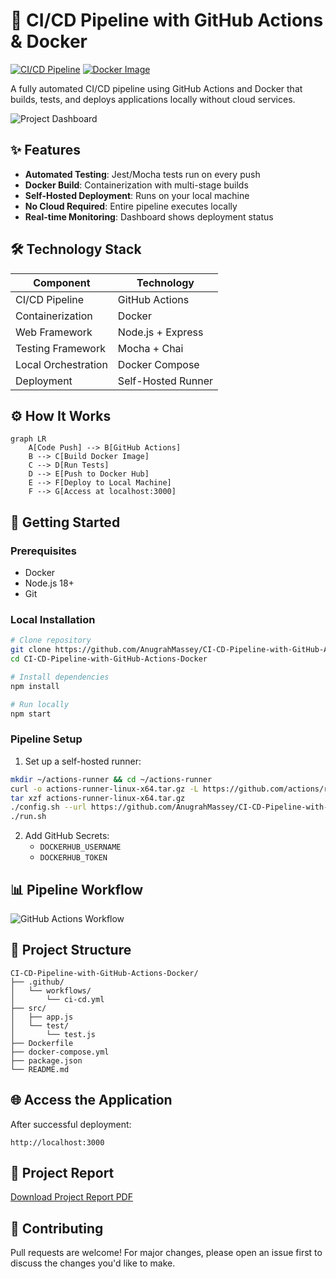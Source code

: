 # 🚀 CI/CD Pipeline with GitHub Actions & Docker

[![CI/CD Pipeline](https://github.com/AnugrahMassey/CI-CD-Pipeline-with-GitHub-Actions-Docker/actions/workflows/ci-cd.yml/badge.svg)](https://github.com/AnugrahMassey/CI-CD-Pipeline-with-GitHub-Actions-Docker/actions)
[![Docker Image](https://img.shields.io/docker/pulls/anugrah28/ci-cd-demo?logo=docker)](https://hub.docker.com/r/anugrah28/ci-cd-demo)

A fully automated CI/CD pipeline using GitHub Actions and Docker that builds, tests, and deploys applications locally without cloud services.

![Project Dashboard ](https://github.com/user-attachments/assets/35f4d15e-849f-452c-b60d-26b8de08e51f)


## ✨ Features

- **Automated Testing**: Jest/Mocha tests run on every push
- **Docker Build**: Containerization with multi-stage builds
- **Self-Hosted Deployment**: Runs on your local machine
- **No Cloud Required**: Entire pipeline executes locally
- **Real-time Monitoring**: Dashboard shows deployment status

## 🛠️ Technology Stack

| Component             | Technology                          |
|-----------------------|-------------------------------------|
| CI/CD Pipeline        | GitHub Actions                      |
| Containerization      | Docker                              |
| Web Framework         | Node.js + Express                   |
| Testing Framework     | Mocha + Chai                        |
| Local Orchestration   | Docker Compose                      |
| Deployment            | Self-Hosted Runner                  |

## ⚙️ How It Works

```mermaid
graph LR
    A[Code Push] --> B[GitHub Actions]
    B --> C[Build Docker Image]
    C --> D[Run Tests]
    D --> E[Push to Docker Hub]
    E --> F[Deploy to Local Machine]
    F --> G[Access at localhost:3000]
```

## 🚀 Getting Started

### Prerequisites
- Docker
- Node.js 18+
- Git

### Local Installation
```bash
# Clone repository
git clone https://github.com/AnugrahMassey/CI-CD-Pipeline-with-GitHub-Actions-Docker.git
cd CI-CD-Pipeline-with-GitHub-Actions-Docker

# Install dependencies
npm install

# Run locally
npm start
```

### Pipeline Setup
1. Set up a self-hosted runner:
```bash
mkdir ~/actions-runner && cd ~/actions-runner
curl -o actions-runner-linux-x64.tar.gz -L https://github.com/actions/runner/releases/download/vX.X.X/actions-runner-linux-x64-X.X.X.tar.gz
tar xzf actions-runner-linux-x64.tar.gz
./config.sh --url https://github.com/AnugrahMassey/CI-CD-Pipeline-with-GitHub-Actions-Docker --token YOUR_TOKEN
./run.sh
```

2. Add GitHub Secrets:
   - `DOCKERHUB_USERNAME`
   - `DOCKERHUB_TOKEN`

## 📊 Pipeline Workflow

![GitHub Actions Workflow](https://github.com/user-attachments/assets/95267c14-6f1d-4561-b8ac-25b879978077)


## 📂 Project Structure
```
CI-CD-Pipeline-with-GitHub-Actions-Docker/
├── .github/
│   └── workflows/
│       └── ci-cd.yml
├── src/
│   ├── app.js
│   └── test/
│       └── test.js
├── Dockerfile
├── docker-compose.yml
├── package.json
└── README.md
```

## 🌐 Access the Application
After successful deployment:
```
http://localhost:3000
```

## 📝 Project Report
[Download Project Report PDF](https://github.com/user-attachments/files/20777271/CI_CD.Pipeline.PR.pdf)

## 🤝 Contributing
Pull requests are welcome! For major changes, please open an issue first to discuss the changes you'd like to make.

